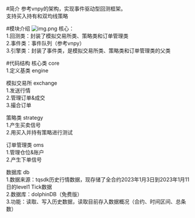 #简介
参考vnpy的架构，实现事件驱动型回测框架。\
支持买入持有和双均线策略

#模块介绍
![img.png](img.png)
核心：  
1.回测类：封装了模拟交易所类、策略类和订单管理类  
2.事件类：事件队列（参考vnpy）  
3.引擎类：封装了事件类，是模拟交易所类、策略类和订单管理类的父类

#代码结构
核心类  core\
1.定义基类  engine

模拟交易所   exchange\
1.发送行情  
2.管理订单&成交  
3.撮合订单  

策略类    strategy\
1.产生买卖信号  
2.用买入并持有策略进行测试  

订单管理类   oms\
1.管理仓位&账户  
2.产生下单信号  

数据库   db \
1.数据来源：tqsdk历史行情数据，现存储了全合约2023年1月3日到2023年1月11日的level1 Tick数据  
2.数据库：dolphinDB（免费版）  
3.功能：读取、写入历史数据，读取目前存入数据概况（合约、时间区间、总条数）  






